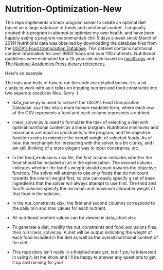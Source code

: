 # Nutrition-Optimization-New
This repo implements a linear program solver to create an optimal diet based on a large database of foods and nutritional content. I originally created this program in attempt to optimize my own health, and have been happily eating a program-recommended chili 5 days a week since March of 2019! Nutritional data was obtained by downloading the database files from the [USDA's Food Composition Database](https://fdc.nal.usda.gov/download-datasets.html). This dataset contains nutritional content information for over 9000 foods and over 100 nutrients. Nutritional guidelines were estimated for a 25 year-old male based on [health.gov](https://health.gov/dietaryguidelines/2015/guidelines/appendix-7/) and [The National Academies Press dietary references](https://www.nap.edu/read/11537/chapter/33).  

Here's an example 


The nuts and bolts of how to run the code are detailed below. It is a bit clunky to work with as it relies on inputing nutrient and food constraints into two separate excel csv files. Sorry :(

- data_parse.py is used to convert the USDA's Food Composition Database .csv files into a more human-readable form, where each row of the CSV represents a food and each column represents a nutrient.

- linear_solver.py is used to formulate the task of selecting a diet with optimal nutritional content as a linear program. Nutritional minimums and maximums are input as constraints to the program, and the objective function seeks to minimize the overall weight of selected foods. As of now, the mechanism for interacting with the solver is a bit clunky, and I am still thinking of a more elegant way to input constraints, etc. 

- In the food_exclusions.xlsx file, the first column indicates whether the food should be included at all in the optimization. The second column indicates whether the food's weight should count towards the objective function. The solver will attempt to use only foods that do not count towards the overall weight first, so one can easily specify a set of base ingredients that the solver will always attempt to use first. The third and fourth columns specify the minimum and maximum allowable weight of that food in the solution.

- In the nut_constraints.xlsx, the first and second columns correspond to the daily min and max values for each nutrient.

- All nutritional content values can be viewed in data_chart.xlsx

- To generate a diet, modify the nut_constraints and food_exclusions files, then run linear_solver.py. A diet will be output indicating the weight of each food included in the diet as well as the overall nutritional content of the diet.

- This repository isn't really in a finished state yet, but if you're interested in using it, let me know and I'll be happy to answer any questions to get it up and running for you!
